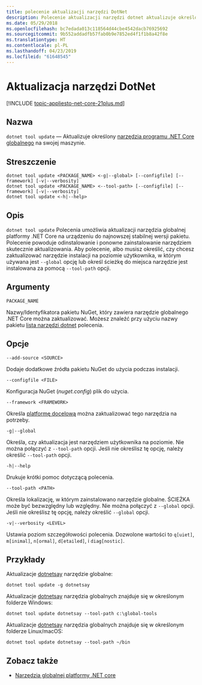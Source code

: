 ```yaml
---
title: polecenie aktualizacji narzędzi DotNet
description: Polecenie aktualizacji narzędzi dotnet aktualizuje określonego narzędzia globalnej podstawowe w .NET na maszynie.
ms.date: 05/29/2018
ms.openlocfilehash: bc7edada013c118564d44cbe4542dacb76925692
ms.sourcegitcommit: 9b552addadfb57fab0b9e7852ed4f1f1b8a42f8e
ms.translationtype: HT
ms.contentlocale: pl-PL
ms.lasthandoff: 04/23/2019
ms.locfileid: "61648545"
---
```

# <a name="dotnet-tool-update"></a>Aktualizacja narzędzi DotNet

[!INCLUDE [topic-appliesto-net-core-21plus.md](../../../includes/topic-appliesto-net-core-21plus.md)]

## <a name="name"></a>Nazwa

`dotnet tool update` — Aktualizuje określony [narzędzia programu .NET Core globalnego](global-tools.md) na swojej maszynie.

## <a name="synopsis"></a>Streszczenie

```console
dotnet tool update <PACKAGE_NAME> <-g|--global> [--configfile] [--framework] [-v|--verbosity]
dotnet tool update <PACKAGE_NAME> <--tool-path> [--configfile] [--framework] [-v|--verbosity]
dotnet tool update <-h|--help>
```

## <a name="description"></a>Opis

`dotnet tool update` Polecenia umożliwia aktualizacji narzędzia globalnej platformy .NET Core na urządzeniu do najnowszej stabilnej wersji pakietu. Polecenie powoduje odinstalowanie i ponowne zainstalowanie narzędziem skutecznie aktualizowania. Aby polecenie, albo musisz określić, czy chcesz zaktualizować narzędzie instalacji na poziomie użytkownika, w którym używana jest `--global` opcję lub określ ścieżkę do miejsca narzędzie jest instalowana za pomocą `--tool-path` opcji.

## <a name="arguments"></a>Argumenty

`PACKAGE_NAME`

Nazwy/Identyfikatora pakietu NuGet, który zawiera narzędzie globalnego .NET Core można zaktualizować. Możesz znaleźć przy użyciu nazwy pakietu [lista narzędzi dotnet](dotnet-tool-list.md) polecenia.

## <a name="options"></a>Opcje

`--add-source <SOURCE>`

Dodaje dodatkowe źródła pakietu NuGet do użycia podczas instalacji.

`--configfile <FILE>`

Konfiguracja NuGet (*nuget.config*) plik do użycia.

`--framework <FRAMEWORK>`

Określa [platformę docelową](../../standard/frameworks.md) można zaktualizować tego narzędzia na potrzeby.

`-g|--global`

Określa, czy aktualizacja jest narzędziem użytkownika na poziomie. Nie można połączyć z `--tool-path` opcji. Jeśli nie określisz tę opcję, należy określić `--tool-path` opcji.

`-h|--help`

Drukuje krótki pomoc dotyczącą polecenia.

`--tool-path <PATH>`

Określa lokalizację, w którym zainstalowano narzędzie globalne. ŚCIEŻKA może być bezwzględny lub względny. Nie można połączyć z `--global` opcji. Jeśli nie określisz tę opcję, należy określić `--global` opcji.

`-v|--verbosity <LEVEL>`

Ustawia poziom szczegółowości polecenia. Dozwolone wartości to `q[uiet]`, `m[inimal]`, `n[ormal]`, `d[etailed]`, i `diag[nostic]`.

## <a name="examples"></a>Przykłady

Aktualizacje [dotnetsay](https://www.nuget.org/packages/dotnetsay/) narzędzie globalne:

`dotnet tool update -g dotnetsay`

Aktualizacje [dotnetsay](https://www.nuget.org/packages/dotnetsay/) narzędzia globalnych znajduje się w określonym folderze Windows:

`dotnet tool update dotnetsay --tool-path c:\global-tools`

Aktualizacje [dotnetsay](https://www.nuget.org/packages/dotnetsay/) narzędzia globalnych znajduje się w określonym folderze Linux/macOS:

`dotnet tool update dotnetsay --tool-path ~/bin`

## <a name="see-also"></a>Zobacz także

- [Narzędzia globalnej platformy .NET core](global-tools.md)
